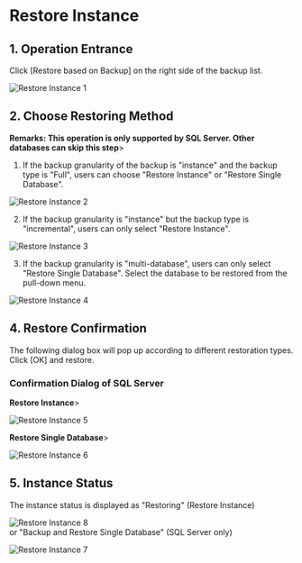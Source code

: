 # Restore Instance

## 1. Operation Entrance
Click [Restore based on Backup] on the right side of the backup list.

![Restore Instance 1](../../../../image/RDS/Restore-Instance-1.png)

## 2. Choose Restoring Method
**Remarks: This operation is only supported by SQL Server. Other databases can skip this step**>
1) If the backup granularity of the backup is "instance" and the backup type is "Full", users can choose "Restore Instance" or "Restore Single Database".

![Restore Instance 2](../../../../image/RDS/Restore-Instance-2.png)

2) If the backup granularity is "instance" but the backup type is "incremental", users can only select "Restore Instance".

![Restore Instance 3](../../../../image/RDS/Restore-Instance-3.png)

3) If the backup granularity is "multi-database", users can only select "Restore Single Database". Select the database to be restored from the pull-down menu.

![Restore Instance 4](../../../../image/RDS/Restore-Instance-4.png)

## 4. Restore Confirmation
The following dialog box will pop up according to different restoration types. Click [OK] and restore.
### Confirmation Dialog of SQL Server
**Restore Instance**>

![Restore Instance 5](../../../../image/RDS/Restore-Instance-5.png)

**Restore Single Database**>

![Restore Instance 6](../../../../image/RDS/Restore-Instance-6.png)

## 5. Instance Status
The instance status is displayed as "Restoring" (Restore Instance)

![Restore Instance 8](../../../../image/RDS/Restore-Instance-8.png)
<br> or "Backup and Restore Single Database" (SQL Server only)

![ Restore Instance 7](../../../../image/RDS/Restore-Instance-7.png)
